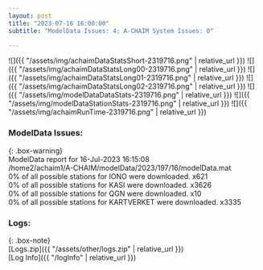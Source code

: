 ```yaml
---
layout: post
title: "2023-07-16 16:00:00"
subtitle: "ModelData Issues: 4; A-CHAIM System Issues: 0"

---
```


![]({{ "/assets/img/achaimDataStatsShort-2319716.png" | relative_url }})
![]({{ "/assets/img/achaimDataStatsLong00-2319716.png" | relative_url }})
![]({{ "/assets/img/achaimDataStatsLong01-2319716.png" | relative_url }})
![]({{ "/assets/img/achaimDataStatsLong02-2319716.png" | relative_url }})
![]({{ "/assets/img/modelDataDataStats-2319716.png" | relative_url }})
![]({{ "/assets/img/modelDataStationStats-2319716.png" | relative_url }})
![]({{ "/assets/img/achaimRunTime-2319716.png" | relative_url }})


### ModelData Issues:  
  
{: .box-warning}  
 ModelData report for 16-Jul-2023 16:15:08   
 /home2/achaim1/A-CHAIM/modelData/2023/197/16/modelData.mat   
 0% of all possible stations for IONO were downloaded. x621   
 0% of all possible stations for KASI were downloaded. x3626   
 0% of all possible stations for QGN were downloaded. x10   
 0% of all possible stations for KARTVERKET were downloaded. x3335   
  


### Logs:  
  
{: .box-note}  
[Logs.zip]({{ "/assets/other/logs.zip" | relative_url }})  
[Log Info]({{ "/logInfo" | relative_url }})  
